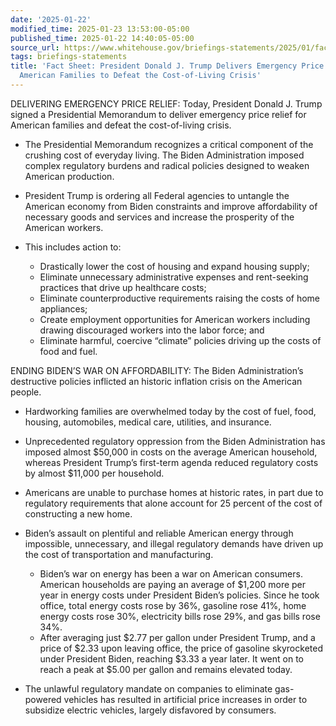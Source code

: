 ```yaml
---
date: '2025-01-22'
modified_time: 2025-01-23 13:53:00-05:00
published_time: 2025-01-22 14:40:05-05:00
source_url: https://www.whitehouse.gov/briefings-statements/2025/01/fact-sheet-president-donald-j-trump-delivers-emergency-price-relief-for-american-families-to-defeat-the-cost-of-living-crisis/
tags: briefings-statements
title: 'Fact Sheet: President Donald J. Trump Delivers Emergency Price Relief for
  American Families to Defeat the Cost-of-Living Crisis'
---
```

 
DELIVERING EMERGENCY PRICE RELIEF: Today, President Donald J. Trump
signed a Presidential Memorandum to deliver emergency price relief for
American families and defeat the cost-of-living crisis.

-   The Presidential Memorandum recognizes a critical component of the
    crushing cost of everyday living. The Biden Administration imposed
    complex regulatory burdens and radical policies designed to weaken
    American production. 
-   President Trump is ordering all Federal agencies to untangle the
    American economy from Biden constraints and improve affordability of
    necessary goods and services and increase the prosperity of the
    American workers.
-   This includes action to:
    -   Drastically lower the cost of housing and expand housing supply;

    <!-- -->

    -   Eliminate unnecessary administrative expenses and rent-seeking
        practices that drive up healthcare costs;

    <!-- -->

    -   Eliminate counterproductive requirements raising the costs of
        home appliances;

    <!-- -->

    -   Create employment opportunities for American workers including
        drawing discouraged workers into the labor force; and

    <!-- -->

    -   Eliminate harmful, coercive “climate” policies driving up the
        costs of food and fuel.

ENDING BIDEN’S WAR ON AFFORDABILITY: The Biden Administration’s
destructive policies inflicted an historic inflation crisis on the
American people. 

-   Hardworking families are overwhelmed today by the cost of fuel,
    food, housing, automobiles, medical care, utilities, and insurance.
-   Unprecedented regulatory oppression from the Biden Administration
    has imposed almost $50,000 in costs on the average American
    household, whereas President Trump’s first-term agenda reduced
    regulatory costs by almost $11,000 per household.
-   Americans are unable to purchase homes at historic rates, in part
    due to regulatory requirements that alone account for 25 percent of
    the cost of constructing a new home.
-   Biden’s assault on plentiful and reliable American energy through
    impossible, unnecessary, and illegal regulatory demands have driven
    up the cost of transportation and manufacturing.
    -   Biden’s war on energy has been a war on American consumers.
        American households are paying an average of $1,200 more per
        year in energy costs under President Biden’s policies. Since he
        took office, total energy costs rose by 36%, gasoline rose 41%,
        home energy costs rose 30%, electricity bills rose 29%, and gas
        bills rose 34%.

    <!-- -->

    -   After averaging just $2.77 per gallon under President Trump, and
        a price of $2.33 upon leaving office, the price of gasoline
        skyrocketed under President Biden, reaching $3.33 a year later.
        It went on to reach a peak at $5.00 per gallon and remains
        elevated today.  
-   The unlawful regulatory mandate on companies to eliminate
    gas-powered vehicles has resulted in artificial price increases in
    order to subsidize electric vehicles, largely disfavored by
    consumers.
